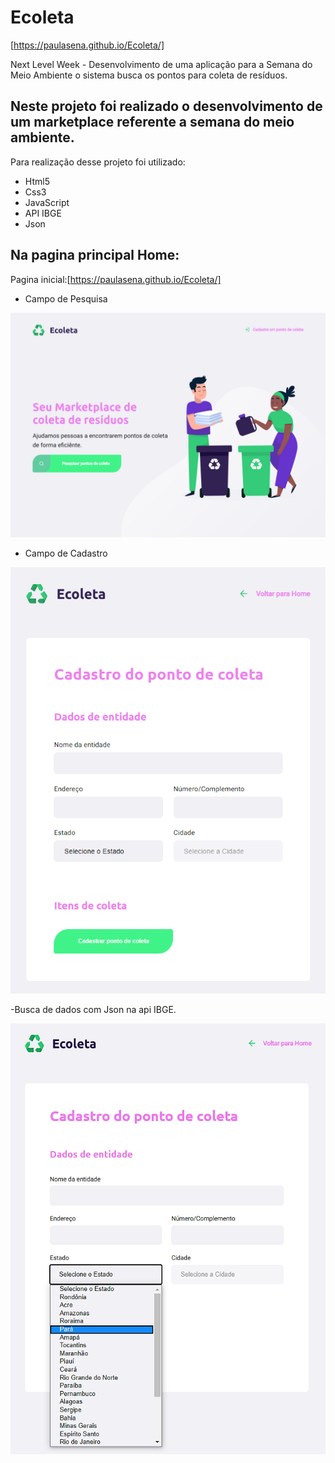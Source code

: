 # Ecoleta
[https://paulasena.github.io/Ecoleta/]

Next Level Week - Desenvolvimento de uma aplicação para a Semana do Meio Ambiente o sistema busca os pontos para coleta de resíduos.  

## Neste projeto foi realizado o desenvolvimento de um marketplace referente a semana do meio ambiente.

 Para realização desse projeto foi utilizado:

  - Html5  <br>
  - Css3 <br>
  - JavaScript <br>
  - API IBGE <BR>
  - Json<BR>

## Na pagina principal Home:

Pagina inicial:[https://paulasena.github.io/Ecoleta/]

- Campo de Pesquisa

![Primeira tela](https://raw.githubusercontent.com/PaulaSena/Ecoleta/master/imgportfolio/Eco1.1.png "Home")

- Campo de Cadastro 

![Segunda tela](https://raw.githubusercontent.com/PaulaSena/Ecoleta/master/imgportfolio/Eco2.0.png "cadastro1")

-Busca de dados com Json na api IBGE.

![segunda tela](https://raw.githubusercontent.com/PaulaSena/Ecoleta/master/imgportfolio/Eco2.1.png "dados api IBGE json")


